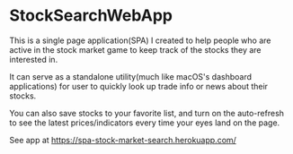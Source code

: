 # StockSearchWebApp

This is a single page application(SPA) I created to help people who are active in the stock market game to keep track of the stocks they are interested in. 

It can serve as a standalone utility(much like macOS's dashboard applications) for user to quickly look up trade info or news about their stocks.

You can also save stocks to your favorite list, and turn on the auto-refresh to see the latest prices/indicators every time your eyes land on the page.

See app at https://spa-stock-market-search.herokuapp.com/
